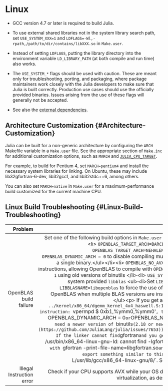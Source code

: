 
# Linux
- GCC version 4.7 or later is required to build Julia.
  
- To use external shared libraries not in the system library search path, set `USE_SYSTEM_XXX=1` and `LDFLAGS=-Wl,-rpath,/path/to/dir/contains/libXXX.so` in `Make.user`.
  
- Instead of setting `LDFLAGS`, putting the library directory into the environment variable `LD_LIBRARY_PATH` (at both compile and run time) also works.
  
- The `USE_SYSTEM_*` flags should be used with caution. These are meant only for troubleshooting, porting, and packaging, where package maintainers work closely with the Julia developers to make sure that Julia is built correctly. Production use cases should use the officially provided binaries. Issues arising from the use of these flags will generally not be accepted.
  
- See also the [external dependencies](/devdocs/build/build#required-build-tools-and-external-libraries).
  

## Architecture Customization {#Architecture-Customization}

Julia can be built for a non-generic architecture by configuring the `ARCH` Makefile variable in a `Make.user` file. See the appropriate section of `Make.inc` for additional customization options, such as `MARCH` and [`JULIA_CPU_TARGET`](/manual/environment-variables#JULIA_CPU_TARGET).

For example, to build for Pentium 4, set `MARCH=pentium4` and install the necessary system libraries for linking. On Ubuntu, these may include lib32gfortran-6-dev, lib32gcc1, and lib32stdc++6, among others.

You can also set `MARCH=native` in `Make.user` for a maximum-performance build customized for the current machine CPU.

## Linux Build Troubleshooting {#Linux-Build-Troubleshooting}

|                   Problem |                                                                                                                                                                                                                                                                                                                                                                                                                                                                                                                                                                                                                                                                                                                                                                                                                                                                                                                                                                                                                                                                                                                                                                                                                                                                                                                                                                                                                                                                                                                                                                 Possible Solution |
| -------------------------:| ---------------------------------------------------------------------------------------------------------------------------------------------------------------------------------------------------------------------------------------------------------------------------------------------------------------------------------------------------------------------------------------------------------------------------------------------------------------------------------------------------------------------------------------------------------------------------------------------------------------------------------------------------------------------------------------------------------------------------------------------------------------------------------------------------------------------------------------------------------------------------------------------------------------------------------------------------------------------------------------------------------------------------------------------------------------------------------------------------------------------------------------------------------------------------------------------------------------------------------------------------------------------------------------------------------------------------------------------------------------------------------------------------------------------------------------------------------------------------------------------------------------------------------------------------------------------------------:|
|    OpenBLAS build failure | Set one of the following build options in `Make.user` and build again: &lt;ul&gt;&lt;li&gt; `OPENBLAS_TARGET_ARCH=BARCELONA` (AMD CPUs) or `OPENBLAS_TARGET_ARCH=NEHALEM` (Intel CPUs)&lt;ul&gt;Set `OPENBLAS_DYNAMIC_ARCH = 0` to disable compiling multiple architectures in a single binary.&lt;/ul&gt;&lt;/li&gt;&lt;li&gt; `OPENBLAS_NO_AVX2 = 1` disables AVX2 instructions, allowing OpenBLAS to compile with `OPENBLAS_DYNAMIC_ARCH = 1` using old versions of binutils &lt;/li&gt;&lt;li&gt; `USE_SYSTEM_BLAS=1` uses the system provided `libblas` &lt;ul&gt;&lt;li&gt;Set `LIBBLAS=-lopenblas` and `LIBBLASNAME=libopenblas` to force the use of the system provided OpenBLAS when multiple BLAS versions are installed. &lt;/li&gt;&lt;/ul&gt;&lt;/li&gt;&lt;/ul&gt;&lt;p&gt; If you get an error that looks like `../kernel/x86_64/dgemm_kernel_4x4_haswell.S:1709: Error: no such instruction: `vpermpd $ 0xb1,%ymm0,%ymm0'`, then you need to set `OPENBLAS_DYNAMIC_ARCH = 0` or `OPENBLAS_NO_AVX2 = 1`, or you need a newer version of `binutils` (2.18 or newer). ([Issue #7653](https://github.com/JuliaLang/julia/issues/7653))&lt;/p&gt;&lt;p&gt; If the linker cannot find `gfortran` and you get an error like `julia /usr/bin/x86_64-linux-gnu-ld: cannot find -lgfortran`, check the path with `gfortran -print-file-name=libgfortran.so` and use the output to export something similar to this: `export LDFLAGS=-L/usr/lib/gcc/x86_64-linux-gnu/8/`. See [Issue #6150](https://github.com/JuliaLang/julia/issues/6150#issuecomment-37546803).&lt;/p&gt; |
| Illegal Instruction error |                                                                                                                                                                                                                                                                                                                                                                                                                                                                                                                                                                                                                                                                                                                                                                                                                                                                                                                                                                                                                                                                                                                                                                                                                                                                                                                                                                                                                Check if your CPU supports AVX while your OS does not (e.g. through virtualization, as described in [this issue](https://github.com/JuliaLang/julia/issues/3263)). |

